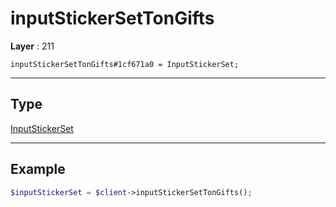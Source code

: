 # inputStickerSetTonGifts

**Layer** : 211

```tl
inputStickerSetTonGifts#1cf671a0 = InputStickerSet;
```

---

## Type

[InputStickerSet](type/InputStickerSet)

---

## Example

```php
$inputStickerSet = $client->inputStickerSetTonGifts();
```